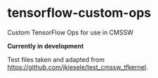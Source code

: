 # tensorflow-custom-ops

Custom TensorFlow Ops for use in CMSSW

**Currently in development**

Test files taken and adapted from https://github.com/jkiesele/test_cmssw_tfkernel.
